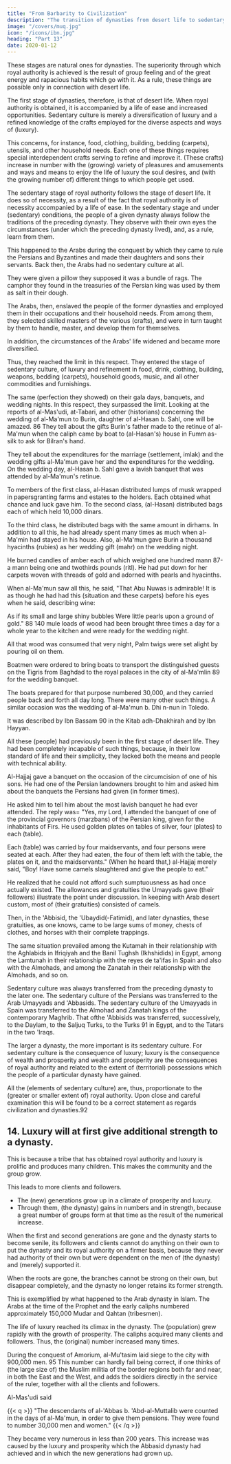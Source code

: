 ```yaml
---
title: "From Barbarity to Civilization"
description: "The transition of dynasties from desert life to sedentary culture"
image: "/covers/muq.jpg"
icon: "/icons/ibn.jpg"
heading: "Part 13"
date: 2020-01-12
---
```



<!-- ## 13. The transition of dynasties from desert life to sedentary culture -->

These stages are natural ones for dynasties. The superiority through which royal authority is achieved is the result of group feeling and of the great energy and rapacious habits which go with it. As a rule, these things are possible only in connection with desert life. 

The first stage of dynasties, therefore, is that of desert life. When royal authority is obtained, it is accompanied by a life of ease and increased opportunities. Sedentary culture is merely a diversification of luxury and a refined knowledge of the crafts employed for the diverse aspects and ways of (luxury). 

This concerns, for instance, food, clothing, building, bedding (carpets), utensils, and other household needs. Each one of these things requires special interdependent crafts serving to refine and improve it. (These crafts) increase in number with the (growing) variety of pleasures and amusements and ways and means to enjoy the life of luxury the soul desires, and (with the growing number of) different things to which people get used.

The sedentary stage of royal authority follows the stage of desert life. It does so of necessity, as a result of the fact that royal authority is of necessity accompanied by a life of ease. In the sedentary stage and under (sedentary) conditions, the people of a given dynasty always follow the traditions of the preceding dynasty. They observe with their own eyes the circumstances (under which the preceding dynasty lived), and, as a rule, learn from them.

This happened to the Arabs during the conquest by which they came to rule the Persians and Byzantines and made their daughters and sons their servants. Back then, the Arabs had no sedentary culture at all. 

They were given a pillow they supposed it was a bundle of rags. The camphor they found in the treasuries of the Persian king was used by them as salt in their dough. 

The Arabs, then, enslaved the people of the former dynasties and employed them in their occupations and their household
needs. From among them, they selected skilled masters of the various (crafts), and were in turn taught by them to handle, master, and develop them for themselves. 
 
In addition, the circumstances of the Arabs' life widened and became more diversified.

Thus, they reached the limit in this respect. They entered the stage of sedentary culture, of luxury and refinement in food, drink, clothing, building, weapons, bedding (carpets), household goods, music, and all other commodities and furnishings. 

The same (perfection they showed) on their gala days, banquets, and wedding nights. In this respect, they surpassed the limit.
Looking at the reports of al-Mas'udi, at-Tabari, and other (historians) concerning the wedding of al-Ma'mun to Burin, daughter of al-Hasan b. Sahl, one will be amazed. 86 They tell about the gifts Burin's father made to the retinue of al-Ma'mun when the caliph came by boat to (al-Hasan's) house in Fumm as-silk to ask for Bilran's hand. 

They tell about the expenditures for the marriage (settlement, imlak) and the wedding gifts al-Ma'mun gave her and the expenditures for the wedding. On the wedding day, al-Hasan b. Sahl gave a lavish banquet that was attended by al-Ma'mun's retinue. 

To members of the first class, al-Hasan distributed lumps of musk wrapped in papersgranting farms and estates to the holders. Each obtained what chance and luck gave him. To the second class, (al-Hasan) distributed bags each of which held 10,000
dinars. 

To the third class, he distributed bags with the same amount in dirhams. In addition to all this, he had already spent many times as much when al-Ma'min had stayed in his house. Also, al-Ma'mun gave Burin a thousand hyacinths (rubies) as her wedding gift (mahr) on the wedding night. 

He burned candles of amber each of which weighed one hundred mann 87-a mann being one and twothirds pounds (ritl). He had put down for her carpets woven with threads of gold and adorned with pearls and hyacinths. 

When al-Ma'mun saw all this, he said, "That Abu Nuwas is admirable! It is as though he had had this (situation and these carpets) before his eyes when he said, describing wine:

As if its small and large shiny bubbles Were little pearls upon a ground of gold." 88
140 mule loads of wood had been brought three times a day for a whole year to the kitchen and were ready for the wedding night. 

All that wood was consumed that very night, Palm twigs were set alight by pouring oil on them. 

Boatmen were ordered to bring boats to transport the distinguished guests on the Tigris from Baghdad to the royal palaces in the city of al-Ma'mlin 89 for the wedding banquet. 

The boats prepared for that purpose numbered 30,000, and they carried people back and forth all day long. There were many other such things. A similar occasion was the wedding of al-Ma'mun b. Dhi n-nun in Toledo. 

It was described by Ibn Bassam 90 in the Kitab adh-Dhakhirah and by Ibn Hayyan.

All these (people) had previously been in the first stage of desert life. They had been completely incapable of such things, because, in their low standard of life and their simplicity, they lacked both the means and people with technical ability. 

Al-Hajjaj gave a banquet on the occasion of the circumcision of one of his sons. He had one of the Persian landowners brought to him and asked him about the banquets the Persians had given (in former times). 

He asked him to tell him about the most lavish banquet he had ever attended. The reply was= "Yes, my Lord, I attended the banquet of one of the provincial governors (marzbans) of the Persian king, given for the inhabitants of Firs. He used golden plates on tables of silver, four (plates) to each (table). 

Each (table) was carried by four maidservants, and four persons were seated at each. After they had eaten, the four of them left with the table, the plates on it, and the maidservants." (When he heard that,) al-Hajjaj
merely said, "Boy! Have some camels slaughtered and give the people to eat." 

He realized that he could not afford such sumptuousness as had once actually existed. The allowances and gratuities the Umayyads gave (their followers) illustrate the point under discussion. In keeping with Arab desert custom, most of (their gratuities) consisted of camels. 

Then, in the 'Abbisid, the 'Ubaydid(-Fatimid), and later dynasties, these gratuities, as one knows, came to be large sums of money, chests of clothes, and horses with their complete trappings.

The same situation prevailed among the Kutamah in their relationship with the Aghlabids in Ifriqiyah and the Banil Tughsh (Ikhshidids) in Egypt, among the Lamtunah in their relationship with the reyes de ta'ifas in Spain and also with the Almohads, and among the Zanatah in their relationship with the Almohads, and so on.

Sedentary culture was always transferred from the preceding dynasty to the later one. The sedentary culture of the Persians was transferred to the Arab Umayyads and 'Abbasids. The sedentary culture of the Umayyads in Spain was transferred to the Almohad and Zanatah kings of the contemporary Maghrib. That ofthe 'Abbisids was transferred, successively, to the Daylam, to the Saljuq Turks, to the Turks 91 in Egypt, and to the Tatars in the two 'Iraqs.

The larger a dynasty, the more important is its sedentary culture. For sedentary culture is the consequence of luxury; luxury is the consequence of wealth and prosperity and wealth and prosperity are the consequences of royal authority and
related to the extent of (territorial) possessions which the people of a particular dynasty have gained. 

All the (elements of sedentary culture) are, thus, proportionate to the (greater or smaller extent of) royal authority. Upon close and careful examination this will be found to be a correct statement as regards civilization and dynasties.92


## 14. Luxury will at first give additional strength to a dynasty.

This is because a tribe that has obtained royal authority and luxury is prolific and produces many children. This makes the community and the group grow. 

This leads to more clients and followers.
- The (new) generations grow up in a climate of prosperity and luxury.
- Through them, (the dynasty) gains in numbers and in strength, because a great number of groups form at that time as the result of the numerical increase. 

When the first and second generations are gone and the dynasty starts to become senile, its followers and clients cannot do anything on their own to put the dynasty and its royal authority on a firmer basis, because they never had authority of their own but were dependent on the men of (the dynasty) and (merely) supported it. 

When the roots are gone, the branches cannot be strong on their own, but disappear completely, and the dynasty
no longer retains its former strength.

This is exemplified by what happened to the Arab dynasty in Islam. The Arabs at the time of the Prophet and the early caliphs numbered approximately 150,000 Mudar and Qahtan (tribesmen). 

The life of luxury reached its climax in the dynasty. The (population) grew rapidly with the growth of prosperity.
The caliphs acquired many clients and followers. Thus, the (original) number
increased many times. 

During the conquest of Amorium, al-Mu'tasim laid siege to the city with 900,000 men. 95 This number can hardly fail being correct, if one thinks of (the large size of) the Muslim militia of the border regions both far and near, in both the East and the West, and adds the soldiers directly in the service of the ruler, together with all the clients and followers.

Al-Mas'udi said

{{< q >}}
"The descendants of al-'Abbas b. 'Abd-al-Muttalib were counted in the days of al-Ma'mun, in order to give them pensions. They were found to number 30,000 men and women." 
{{< /q >}}

They became very numerous in less than 200 years. This increase was caused by the luxury and prosperity which the Abbasid dynasty had achieved and in which the new generations had grown up. 

<!-- Otherwise, the number of Arabs, as it had been in the beginning of the conquest, would not even remotely have
(permitted) such an increase. -->